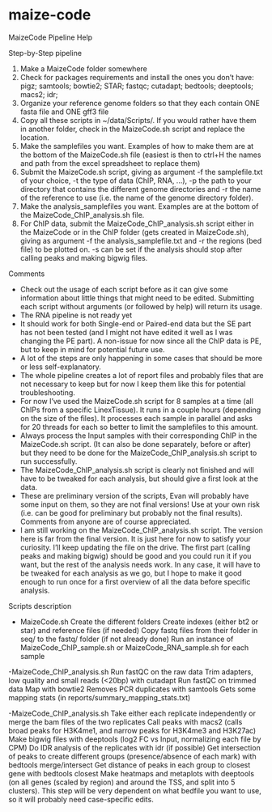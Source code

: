 # maize-code

MaizeCode Pipeline Help


Step-by-Step pipeline

1) Make a MaizeCode folder somewhere
2) Check for packages requirements and install the ones you don’t have:
pigz; samtools; bowtie2; STAR; fastqc; cutadapt; bedtools; deeptools; macs2; idr;
3) Organize your reference genome folders so that they each contain ONE fasta file and ONE gff3 file
4) Copy all these scripts in ~/data/Scripts/. If you would rather have them in another folder, check in the MaizeCode.sh script and replace the location.
5) Make the samplefiles you want. Examples of how to make them are at the bottom of the MaizeCode.sh file (easiest is then to ctrl+H the names and path from the excel spreadsheet to replace them)
6) Submit the MaizeCode.sh script, giving as argument -f the samplefile.txt of your choice, -t the type of data (ChIP, RNA, ...), -p the path to your directory that contains the different genome directories and -r the name of the reference to use (i.e. the name of the genome directory folder).
7) Make the analysis_samplefiles you want. Examples are at the bottom of the MaizeCode_ChIP_analysis.sh file.
8) For ChIP data, submit the MaizeCode_ChIP_analysis.sh script either in the MaizeCode or in the ChIP folder (gets created in MaizeCode.sh), giving as argument -f the analysis_samplefile.txt and -r the regions (bed file) to be plotted on. -s can be set if the analysis should stop after calling peaks and making bigwig files.


Comments

- Check out the usage of each script before as it can give some information about little things that might need to be edited. Submitting each script without arguments (or followed by help) will return its usage.
- The RNA pipeline is not ready yet
- It should work for both Single-end or Paired-end data but the SE part has not been tested (and I might not have edited it well as I was changing the PE part). A non-issue for now since all the ChIP data is PE, but to keep in mind for potential future use.
- A lot of the steps are only happening in some cases that should be more or less self-explanatory.
- The whole pipeline creates a lot of report files and probably files that are not necessary to keep but for now I keep them like this for potential troubleshooting.
- For now I’ve used the MaizeCode.sh script for 8 samples at a time (all ChIPs from a specific LinexTissue). It runs in a couple hours (depending on the size of the files). It processes each sample in parallel and asks for 20 threads for each so better to limit the samplefiles to this amount.
- Always process the Input samples with their corresponding ChIP in the MaizeCode.sh script. (It can also be done separately, before or after) but they need to be done for the MaizeCode_ChIP_analysis.sh script to run successfully.
- The MaizeCode_ChIP_analysis.sh script is clearly not finished and will have to be tweaked for each analysis, but should give a first look at the data.
- These are preliminary version of the scripts, Evan will probably have some input on them, so they are not final versions! Use at your own risk (i.e. can be good for preliminary but probably not the final results). Comments from anyone are of course appreciated.
- I am still working on the MaizeCode_ChIP_analysis.sh script. The version here is far from the final version. It is just here for now to satisfy your curiosity. I’ll keep updating the file on the drive. The first part (calling peaks and making bigwig) should be good and you could run it if you want, but the rest of the analysis needs work. In any case, it will have to be tweaked for each analysis as we go, but I hope to make it good enough to run once for a first overview of all the data before specific analysis.


Scripts description

- MaizeCode.sh
Create the different folders
Create indexes (either bt2 or star) and reference files (if needed)
Copy fastq files from their folder in seq/ to the fastq/ folder (if not already done)
Run an instance of MaizeCode_ChIP_sample.sh or MaizeCode_RNA_sample.sh for each sample

-MaizeCode_ChIP_analysis.sh
Run fastQC on the raw data
Trim adapters, low quality and small reads (<20bp) with cutadapt
Run fastQC on trimmed data
Map with bowtie2
Removes PCR duplicates with samtools
Gets some mapping stats (in reports/summary_mapping_stats.txt)

-MaizeCode_ChIP_analysis.sh
Take either each replicate independently or merge the bam files of the two replicates
Call peaks with macs2 (calls broad peaks for H3K4me1, and narrow peaks for H3K4me3 and H3K27ac)
Make bigwig files with deeptools (log2 FC vs Input, normalizing each file by CPM) 
Do IDR analysis of the replicates with idr (if possible)
Get intersection of peaks to create different groups (presence/absence of each mark) with bedtools merge/intersect
Get distance of peaks in each group to closest gene with bedtools closest
Make heatmaps and metaplots with deeptools (on all genes (scaled by region) and around the TSS, and split into 5 clusters). This step will be very dependent on what bedfile you want to use, so it will probably need case-specific edits. 
